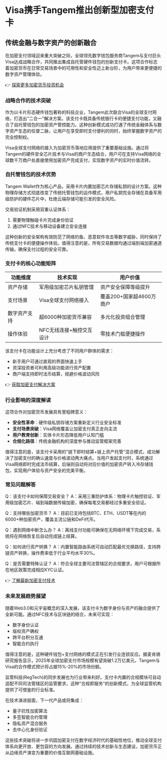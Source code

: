 # Visa携手Tangem推出创新型加密支付卡

## 传统金融与数字资产的创新融合

在加密支付领域迎来重大突破之际，全球领先数字钱包服务商Tangem与支付巨头Visa达成战略合作，共同推出集成自托管硬件钱包的创新支付卡。这项合作标志着加密货币在日常交易场景中的可用性和安全性迈上新台阶，为用户带来更便捷的数字资产管理体验。

👉 [探索更多加密货币投资机会](https://bit.ly/okx_welcome)

### 战略合作的技术突破

作为以卡片形态硬件钱包著称的科技企业，Tangem此次联合Visa的全球支付网络，打造出"二合一"解决方案。该支付卡既具备传统银行卡的便捷支付功能，又融合了自托管钱包的加密资产管控能力。这种创新模式成功打通了传统金融体系与数字资产生态的任督二脉，让用户在享受即时支付便利的同时，始终掌握数字资产的完全控制权。

Visa全球支付网络的接入为加密货币落地应用提供了重要基础设施。通过将Tangem的硬件安全芯片技术与Visa的商户生态结合，用户可在支持Visa网络的全球数千万商户处直接使用加密资产完成支付，实现数字资产的实时价值流转。

### 自托管钱包的技术优势

Tangem Wallet作为核心产品，采用卡片内置加密芯片存储私钥的设计方案。这种物理存储方式彻底改变了传统托管钱包的运作模式，用户私钥完全存储在具备军用级防护的硬件芯片中，杜绝云端存储可能引发的安全风险。

交易验证机制采用双重认证体系：
1. 需要物理触碰卡片完成身份验证
2. 通过NFC技术与移动设备建立安全连接

这种创新的安全架构有效防范了网络钓鱼、恶意软件攻击等数字威胁，同时保持了传统支付卡的便捷操作体验。值得注意的是，所有交易数据均通过端到端加密通道传输，确保支付过程的安全可靠。

### 支付卡的核心功能矩阵

| 功能维度       | 技术实现                     | 用户价值                 |
|----------------|------------------------------|--------------------------|
| 资产存储       | 军用级加密芯片私钥管理       | 资产安全保障等级提升     |
| 支付场景       | Visa全球支付网络接入         | 覆盖200+国家超4600万商户|
| 数字资产支持   | 超6000种加密货币兼容         | 多元化投资组合管理       |
| 操作体验       | NFC无线连接+触控交互设计     | 零技术门槛便捷操作       |

该支付卡在功能设计上充分考虑了不同用户群体的需求：
- 新手用户可通过直观的界面快速上手
- 资深投资者可利用高级功能进行资产配置
- 商户端支持即时法币结算，规避价格波动风险

👉 [获取加密支付解决方案](https://bit.ly/okx_welcome)

### 行业影响的深度解读

这项合作对加密货币发展具有里程碑意义：
- **安全性革命**：硬件级私钥存储方案重新定义行业安全标准
- **支付场景突破**：Visa网络覆盖让加密支付真正走向主流
- **用户教育创新**：实体卡片形态降低用户认知门槛
- **合规化路径**：传统金融机构的深度参与推动监管框架完善

值得注意的是，该支付卡采用的"链下即时结算+链上资产托管"混合模式，成功解决了加密支付的确认速度与价格波动两大痛点。当用户发起支付时，系统通过Visa网络即时完成法币结算，后端则自动将对应价值的加密资产转入冷存储钱包，实现用户体验与资产安全的完美平衡。

### 常见问题解答

Q：该支付卡如何保障交易安全？
A：采用三重防护体系：物理卡片触控验证、军用级加密芯片、端到端数据传输加密，确保每笔交易都经过多重安全验证。

Q：支持哪些加密货币？
A：目前已支持包括BTC、ETH、USDT等在内的6000+种加密资产，覆盖主流公链和DeFi代币。

Q：遇到网络中断怎么办？
A：离线支付功能可确保在无网络环境下完成交易，系统将在网络恢复后自动完成链上结算。

Q：如何进行资产转换？
A：内置智能路由系统可自动匹配最优兑换路径，支持跨链资产转换，操作费率低于行业平均水平30%。

Q：是否需要特殊认证？
A：符合全球主要司法管辖区的合规要求，用户可根据所在地区政策完成相应KYC认证。

👉 [了解最新加密支付技术](https://bit.ly/okx_welcome)

### 未来发展趋势展望

随着Web3.0和元宇宙概念的深入发展，该支付卡为数字身份与资产的融合提供了全新可能。通过NFC技术与区块链的结合，未来可实现：
- 数字身份认证
- 版权资产确权
- 跨平台积分互通
- 智能合约执行

值得注意的是，这种硬件钱包+支付网络的模式正在引发行业连锁反应。据麦肯锡研究报告显示，2025年全球加密支付市场规模有望突破1.2万亿美元，Tangem与Visa的合作模式预计将占据15%-20%的市场份额。

监管科技(RegTech)的同步发展也为行业带来利好。支付卡内置的合规模块可自动适配不同司法管辖区的监管要求，这种"合规即服务"的创新模式，为全球监管机构提供了可借鉴的行业标准。

在技术演进层面，下一代产品或将集成：
- 量子抗性加密算法
- 多签智能合约管理
- 隐私资产混合服务
- 去中心化身份验证

这些技术突破将进一步巩固加密支付在数字经济时代的基础性地位，推动全球支付体系向更开放、更包容的方向发展。通过持续的技术创新与生态建设，加密货币正从边缘资产演变为重要的价值互联网基础设施。